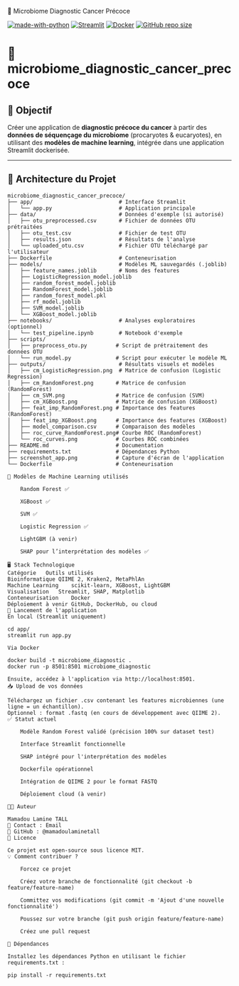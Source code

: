  🧬 Microbiome Diagnostic Cancer Précoce

[![made-with-python](https://img.shields.io/badge/Made%20with-Python-1f425f.svg)](https://www.python.org/)
[![Streamlit](https://img.shields.io/badge/Streamlit-Enabled-brightgreen?logo=streamlit)](https://streamlit.io/)
[![Docker](https://img.shields.io/badge/docker-ready-blue?logo=docker)](https://www.docker.com/)
[![GitHub repo size](https://img.shields.io/github/repo-size/mamadoulaminetall/microbiome_diagnostic_cancer_precoce)](https://github.com/mamadoulaminetall/microbiome_diagnostic_cancer_precoce)

# 🧬 microbiome_diagnostic_cancer_precoce

## 🎯 Objectif
Créer une application de **diagnostic précoce du cancer** à partir des **données de séquençage du microbiome** (procaryotes & eucaryotes), en utilisant des **modèles de machine learning**, intégrée dans une application Streamlit dockerisée.

---

## 🧱 Architecture du Projet

```plaintext
microbiome_diagnostic_cancer_precoce/
├── app/                           # Interface Streamlit
│   └── app.py                     # Application principale
├── data/                          # Données d'exemple (si autorisé)
│   ├── otu_preprocessed.csv       # Fichier de données OTU prétraitées
│   ├── otu_test.csv               # Fichier de test OTU
│   ├── results.json               # Résultats de l'analyse
│   └── uploaded_otu.csv           # Fichier OTU téléchargé par l'utilisateur
├── Dockerfile                     # Conteneurisation
├── models/                        # Modèles ML sauvegardés (.joblib)
│   ├── feature_names.joblib       # Noms des features
│   ├── LogisticRegression_model.joblib
│   ├── random_forest_model.joblib
│   ├── RandomForest_model.joblib
│   ├── random_forest_model.pkl
│   ├── rf_model.joblib
│   ├── SVM_model.joblib
│   └── XGBoost_model.joblib
├── notebooks/                     # Analyses exploratoires (optionnel)
│   └── test_pipeline.ipynb        # Notebook d'exemple
├── scripts/                       
│   ├── preprocess_otu.py         # Script de prétraitement des données OTU
│   └── run_model.py              # Script pour exécuter le modèle ML
├── outputs/                       # Résultats visuels et modèles
│   ├── cm_LogisticRegression.png  # Matrice de confusion (Logistic Regression)
│   ├── cm_RandomForest.png       # Matrice de confusion (RandomForest)
│   ├── cm_SVM.png                # Matrice de confusion (SVM)
│   ├── cm_XGBoost.png            # Matrice de confusion (XGBoost)
│   ├── feat_imp_RandomForest.png # Importance des features (RandomForest)
│   ├── feat_imp_XGBoost.png      # Importance des features (XGBoost)
│   ├── model_comparison.csv      # Comparaison des modèles
│   ├── roc_curve_RandomForest.png# Courbe ROC (RandomForest)
│   └── roc_curves.png            # Courbes ROC combinées
├── README.md                     # Documentation
├── requirements.txt              # Dépendances Python
├── screenshot_app.png            # Capture d'écran de l'application
└── Dockerfile                    # Conteneurisation

🧠 Modèles de Machine Learning utilisés

    Random Forest ✅

    XGBoost ✅

    SVM ✅

    Logistic Regression ✅

    LightGBM (à venir)

    SHAP pour l’interprétation des modèles ✅

🖥️ Stack Technologique
Catégorie	Outils utilisés
Bioinformatique	QIIME 2, Kraken2, MetaPhlAn
Machine Learning	scikit-learn, XGBoost, LightGBM
Visualisation	Streamlit, SHAP, Matplotlib
Conteneurisation	Docker
Déploiement à venir	GitHub, DockerHub, ou cloud
🚀 Lancement de l'application
En local (Streamlit uniquement)

cd app/
streamlit run app.py

Via Docker

docker build -t microbiome_diagnostic .
docker run -p 8501:8501 microbiome_diagnostic

Ensuite, accédez à l'application via http://localhost:8501.
📥 Upload de vos données

Téléchargez un fichier .csv contenant les features microbiennes (une ligne = un échantillon).
Optionnel : format .fastq (en cours de développement avec QIIME 2).
✅ Statut actuel

    Modèle Random Forest validé (précision 100% sur dataset test)

    Interface Streamlit fonctionnelle

    SHAP intégré pour l'interprétation des modèles

    Dockerfile opérationnel

    Intégration de QIIME 2 pour le format FASTQ

    Déploiement cloud (à venir)

👨‍💻 Auteur

Mamadou Lamine TALL
📧 Contact : Email
🔗 GitHub : @mamadoulaminetall
📄 Licence

Ce projet est open-source sous licence MIT.
💡 Comment contribuer ?

    Forcez ce projet

    Créez votre branche de fonctionnalité (git checkout -b feature/feature-name)

    Committez vos modifications (git commit -m 'Ajout d'une nouvelle fonctionnalité')

    Poussez sur votre branche (git push origin feature/feature-name)

    Créez une pull request

🔧 Dépendances

Installez les dépendances Python en utilisant le fichier requirements.txt :

pip install -r requirements.txt
